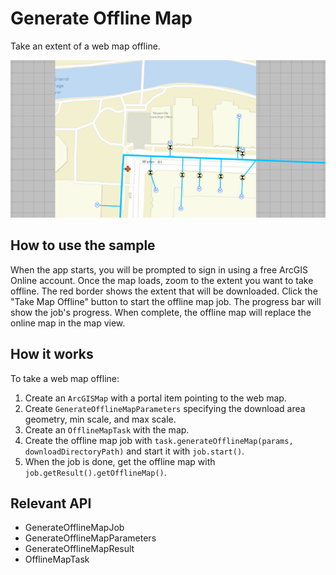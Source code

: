 <h1>Generate Offline Map</h1>

<p>Take an extent of a web map offline.</p>

<p><img src="GenerateOfflineMap.png"/></p>

<h2>How to use the sample</h2>

<p>When the app starts, you will be prompted to sign in using a free ArcGIS Online account. Once the map loads, zoom to the extent you want to take offline. The red border shows the extent that will be downloaded. Click the "Take Map Offline" button to start the offline map job. The progress bar will show the job's progress. When complete, the offline map will replace the online map in the map view.</p>

<h2>How it works</h2>

<p>To take a web map offline:</p>

<ol>
    <li>Create an <code>ArcGISMap</code> with a portal item pointing to the web map.</li>
    <li>Create <code>GenerateOfflineMapParameters</code> specifying the download area geometry, min scale, and max scale.</li>
    <li>Create an <code>OfflineMapTask</code> with the map.</li>
    <li>Create the offline map job with <code>task.generateOfflineMap(params, downloadDirectoryPath)</code> and start it with <code>job.start()</code>.</li>
    <li>When the job is done, get the offline map with <code>job.getResult().getOfflineMap()</code>.</li>
</ol>

<h2>Relevant API</h2>

<ul>
  <li>GenerateOfflineMapJob</li>
  <li>GenerateOfflineMapParameters</li>
  <li>GenerateOfflineMapResult</li>
  <li>OfflineMapTask</li>
</ul>